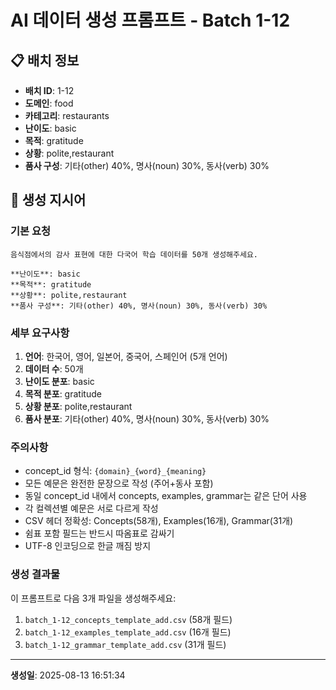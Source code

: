 # AI 데이터 생성 프롬프트 - Batch 1-12

## 📋 배치 정보

- **배치 ID**: 1-12
- **도메인**: food
- **카테고리**: restaurants
- **난이도**: basic
- **목적**: gratitude
- **상황**: polite,restaurant
- **품사 구성**: 기타(other) 40%, 명사(noun) 30%, 동사(verb) 30%

## 🎯 생성 지시어

### 기본 요청
```
음식점에서의 감사 표현에 대한 다국어 학습 데이터를 50개 생성해주세요.

**난이도**: basic
**목적**: gratitude
**상황**: polite,restaurant
**품사 구성**: 기타(other) 40%, 명사(noun) 30%, 동사(verb) 30%
```

### 세부 요구사항

1. **언어**: 한국어, 영어, 일본어, 중국어, 스페인어 (5개 언어)
2. **데이터 수**: 50개
3. **난이도 분포**: basic
4. **목적 분포**: gratitude
5. **상황 분포**: polite,restaurant
6. **품사 분포**: 기타(other) 40%, 명사(noun) 30%, 동사(verb) 30%

### 주의사항

- concept_id 형식: `{domain}_{word}_{meaning}`
- 모든 예문은 완전한 문장으로 작성 (주어+동사 포함)
- 동일 concept_id 내에서 concepts, examples, grammar는 같은 단어 사용
- 각 컬렉션별 예문은 서로 다르게 작성
- CSV 헤더 정확성: Concepts(58개), Examples(16개), Grammar(31개)
- 쉼표 포함 필드는 반드시 따옴표로 감싸기
- UTF-8 인코딩으로 한글 깨짐 방지

### 생성 결과물

이 프롬프트로 다음 3개 파일을 생성해주세요:
1. `batch_1-12_concepts_template_add.csv` (58개 필드)
2. `batch_1-12_examples_template_add.csv` (16개 필드)  
3. `batch_1-12_grammar_template_add.csv` (31개 필드)

---

**생성일**: 2025-08-13 16:51:34

